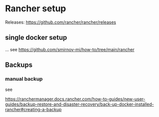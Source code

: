# Rancher setup


Releases: https://github.com/rancher/rancher/releases


## single docker setup

...
see https://github.com/smirnov-mi/how-to/tree/main/rancher




## Backups

### manual backup

see 

https://ranchermanager.docs.rancher.com/how-to-guides/new-user-guides/backup-restore-and-disaster-recovery/back-up-docker-installed-rancher#creating-a-backup



